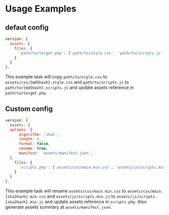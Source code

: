 # Usage Examples

## defaut config


```javascript
version: {
  assets: {
    files: {
      'path/to/target.php': ['path/to/style.css', 'path/to/scripts.js']
    }
  }
},

```

This example task will copy `path/to/style.css` to `assets/css/{md5hash}.style.css` and `path/to/scripts.js` to `path/to/{md5hash}.scripts.js` and update assets reference in `path/to/target.php`.

## Custom config


```javascript
version: {
  assets: {
  options: {
      algorithm: 'sha1',
      length: 4,
      format: false,
      rename: true,
      manifest: 'assets/manifest.json',
  },
    files: {
      'scripts.php': ['assets/css/main.min.css', 'assets/js/scripts.min.js']
    }
  }
},

```

This example task will rename `assets/css/main.min.css` to `assets/css/main.{sha1hash}.min.css` and `assets/js/scripts.min.js` to `assets/js/scripts.{sha1hash}.min.js` and update assets reference in `scripts.php`. Also generate assets summary at `assets/manifest.json`.
